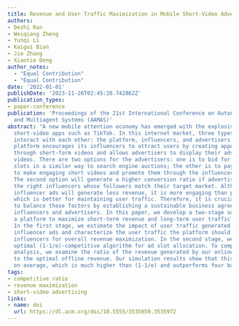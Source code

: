 ```yaml
---
title: Revenue and User Traffic Maximization in Mobile Short-Video Advertising
authors:
- Dezhi Ran
- Weiqiang Zheng
- Yunqi Li
- Kaigui Bian
- Jie Zhang
- Xiaotie Deng
author_notes:
  - "Equal Contribution"
  - "Equal Contribution"
date: '2022-01-01'
publishDate: '2023-11-26T02:45:28.742862Z'
publication_types:
- paper-conference
publication: 'Proceedings of the 21st International Conference on Autonomous Agents
  and Multiagent Systems (AAMAS)'
abstract: "A new mobile attention economy has emerged with the explosive growth of
  short-video apps such as TikTok. In this internet market, three types of agents
  interact with each other: the platform, influencers, and advertisers. A short-video
  platform encourages its influencers to attract users by creating appealing content
  through short-form videos and allows advertisers to display their ads in short-form
  videos. There are two options for the advertisers: one is to bid for platform advert
  slots in a similar way to search engine auctions; the other is to pay an influencer
  to make engaging short videos and promote them through the influencer's channel.
  The second option will generate a higher conversion ratio if advertisers choose
  the right influencers whose followers match their target market. Although displaying
  influencer ads will generate less revenue, it is more engaging than platform ads,
  which is better for maintaining user traffic. Therefore, it is crucial for a platform
  to balance these factors by establishing a sustainable business agreement with its
  influencers and advertisers. In this paper, we develop a two-stage solution for
  a platform to maximize short-term revenue and long-term user traffic maintenance.
  In the first stage, we estimate the impact of user traffic generated by displaying
  influencer ads and characterize the user traffic the platform should allocate to
  influencers for overall revenue maximization. In the second stage, we devise an
  optimal (1-1/e)-competitive algorithm for ad slot allocation. To complement this
  analysis, we examine the ratio of the revenue generated by our online algorithm
  to the optimal offline revenue. Our simulation results show that this ratio is 0.94
  on average, which is much higher than (1-1/e) and outperforms four baseline algorithms."
tags:
- competitive ratio
- revenue maximization
- short-video advertising
links:
- name: doi
  url: https://dl.acm.org/doi/10.5555/3535850.3535972
---
```

